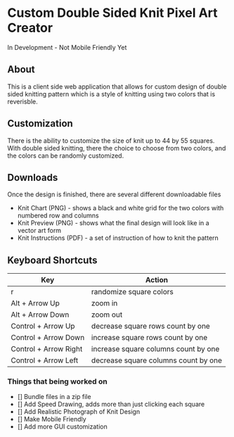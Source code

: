 # Custom Double Sided Knit Pixel Art Creator

In Development - Not Mobile Friendly Yet

## About

This is a client side web application that allows for custom design of double sided knitting pattern which is a style of knitting using two colors that is reverisble.

## Customization

There is the ability to customize the size of knit up to 44 by 55 squares.
With double sided knitting, there the choice to choose from two colors, and the colors can be randomly customized.

## Downloads

Once the design is finished, there are several different downloadable files

- Knit Chart (PNG) - shows a black and white grid for the two colors with numbered row and columns
- Knit Preview (PNG) - shows what the final design will look like in a vector art form
- Knit Instructions (PDF) - a set of instruction of how to knit the pattern

## Keyboard Shortcuts

| Key                   | Action                               |
| --------------------- | ------------------------------------ |
| r                     | randomize square colors              |
| Alt + Arrow Up        | zoom in                              |
| Alt + Arrow Down      | zoom out                             |
| Control + Arrow Up    | decrease square rows count by one    |
| Control + Arrow Down  | increase square rows count by one    |
| Control + Arrow Right | increase square columns count by one |
| Control + Arrow Left  | decrease square columns count by one |

### Things that being worked on

- [] Bundle files in a zip file
- [] Add Speed Drawing, adds more than just clicking each square
- [] Add Realistic Photograph of Knit Design
- [] Make Mobile Friendly
- [] Add more GUI customization
